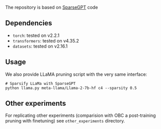 The repository is based on [SparseGPT](https://github.com/IST-DASLab/sparsegpt) code 

## Dependencies

* `torch`: tested on v2.2.1
* `transformers`: tested on v4.35.2
* `datasets`: tested on v2.16.1

## Usage

We also provide LLaMA pruning script with the very same interface:

```
# Sparsify LLaMa with SparseGPT
python llama.py meta-llama/Llama-2-7b-hf c4 --sparsity 0.5
```

## Other experiments

For replicating other experiments (comparision with OBC a post-training pruning with finetuning)
see `other_experiments` directory.
